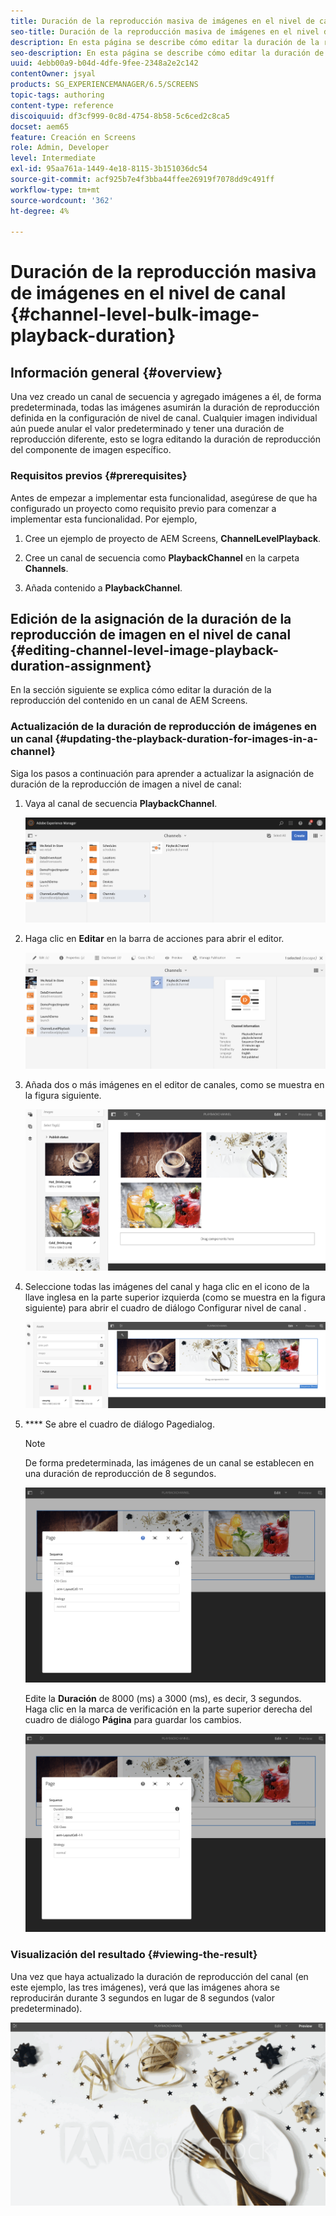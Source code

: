 ```yaml
---
title: Duración de la reproducción masiva de imágenes en el nivel de canal
seo-title: Duración de la reproducción masiva de imágenes en el nivel de canal
description: En esta página se describe cómo editar la duración de la reproducción de un componente de imagen específico.
seo-description: En esta página se describe cómo editar la duración de la reproducción de un componente de imagen específico.
uuid: 4ebb00a9-b04d-4dfe-9fee-2348a2e2c142
contentOwner: jsyal
products: SG_EXPERIENCEMANAGER/6.5/SCREENS
topic-tags: authoring
content-type: reference
discoiquuid: df3cf999-0c8d-4754-8b58-5c6ced2c8ca5
docset: aem65
feature: Creación en Screens
role: Admin, Developer
level: Intermediate
exl-id: 95aa761a-1449-4e18-8115-3b151036dc54
source-git-commit: acf925b7e4f3bba44ffee26919f7078dd9c491ff
workflow-type: tm+mt
source-wordcount: '362'
ht-degree: 4%

---
```


# Duración de la reproducción masiva de imágenes en el nivel de canal {#channel-level-bulk-image-playback-duration}

## Información general {#overview}

Una vez creado un canal de secuencia y agregado imágenes a él, de forma predeterminada, todas las imágenes asumirán la duración de reproducción definida en la configuración de nivel de canal. Cualquier imagen individual aún puede anular el valor predeterminado y tener una duración de reproducción diferente, esto se logra editando la duración de reproducción del componente de imagen específico.

### Requisitos previos {#prerequisites}

Antes de empezar a implementar esta funcionalidad, asegúrese de que ha configurado un proyecto como requisito previo para comenzar a implementar esta funcionalidad. Por ejemplo,

1. Cree un ejemplo de proyecto de AEM Screens, **ChannelLevelPlayback**.

1. Cree un canal de secuencia como **PlaybackChannel** en la carpeta **Channels**.

1. Añada contenido a **PlaybackChannel**.

## Edición de la asignación de la duración de la reproducción de imagen en el nivel de canal {#editing-channel-level-image-playback-duration-assignment}

En la sección siguiente se explica cómo editar la duración de la reproducción del contenido en un canal de AEM Screens.

### Actualización de la duración de reproducción de imágenes en un canal {#updating-the-playback-duration-for-images-in-a-channel}

Siga los pasos a continuación para aprender a actualizar la asignación de duración de la reproducción de imagen a nivel de canal:

1. Vaya al canal de secuencia **PlaybackChannel**.

   ![screen_shot_2019-06-24at62818pm](assets/screen_shot_2019-06-24at62818pm.png)

1. Haga clic en **Editar** en la barra de acciones para abrir el editor.

   ![screen_shot_2019-06-24at70141pm](assets/screen_shot_2019-06-24at70141pm.png)

1. Añada dos o más imágenes en el editor de canales, como se muestra en la figura siguiente.

   ![screen_shot_2019-06-24at90534pm](assets/screen_shot_2019-06-24at90534pm.png)

1. Seleccione todas las imágenes del canal y haga clic en el icono de la llave inglesa en la parte superior izquierda (como se muestra en la figura siguiente) para abrir el cuadro de diálogo Configurar nivel de canal .

   ![screen_shot_2019-06-25at95945am](assets/screen_shot_2019-06-25at95945am.png)

1. **** Se abre el cuadro de diálogo Pagedialog.

   >[!NOTE]
   >De forma predeterminada, las imágenes de un canal se establecen en una duración de reproducción de 8 segundos.

   ![screen_shot_2019-06-25at100343am](assets/screen_shot_2019-06-25at100343am.png)

   Edite la **Duración** de 8000 (ms) a 3000 (ms), es decir, 3 segundos. Haga clic en la marca de verificación en la parte superior derecha del cuadro de diálogo **Página** para guardar los cambios.

   ![screen_shot_2019-06-25at101527am](assets/screen_shot_2019-06-25at101527am.png)

### Visualización del resultado {#viewing-the-result}

Una vez que haya actualizado la duración de reproducción del canal (en este ejemplo, las tres imágenes), verá que las imágenes ahora se reproducirán durante 3 segundos en lugar de 8 segundos (valor predeterminado).

![channel_preview](assets/channel_preview.gif)
